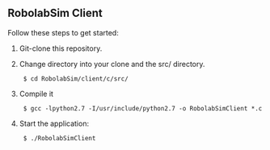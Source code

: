## RobolabSim Client

Follow these steps to get started:

1. Git-clone this repository.

2. Change directory into your clone and the src/ directory.

        $ cd RobolabSim/client/c/src/

3. Compile it

        $ gcc -lpython2.7 -I/usr/include/python2.7 -o RobolabSimClient *.c

4. Start the application:

        $ ./RobolabSimClient
